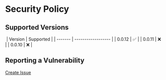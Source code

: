 # Security Policy

## Supported Versions

​
| Version | Supported |
| ------- | ------------------ |
| 0.0.12 | :white_check_mark: |
| 0.0.11 | :x: |
| 0.0.10 | :x: |

## Reporting a Vulnerability

[Create Issue](https://github.com/gregoranders/nodejs-create-release/issues/new?labels=bug&template=bug_report.md&title=Security+Issue)
